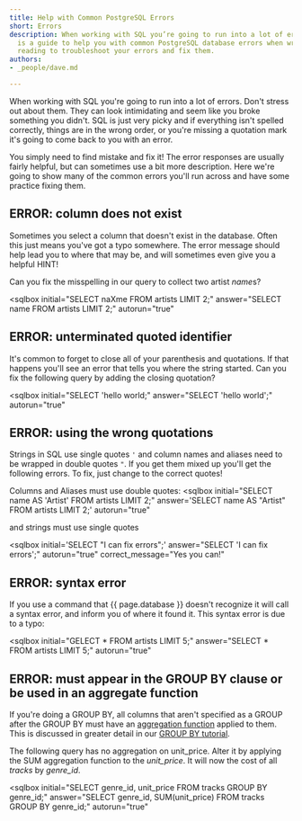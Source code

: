 ```yaml
---
title: Help with Common PostgreSQL Errors
short: Errors
description: When working with SQL you’re going to run into a lot of errors. This
  is a guide to help you with common PostgreSQL database errors when writing SQL queries.  Continue
  reading to troubleshoot your errors and fix them.
authors:
- _people/dave.md

---
```

When working with SQL you're going to run into a lot of errors.  Don't stress out about them.  They can look intimidating and seem like you broke something you didn't.  SQL is just very picky and if everything isn't spelled correctly, things are in the wrong order, or you're missing a quotation mark it's going to come back to you with an error.

You simply need to find mistake and fix it!  The error responses are usually fairly helpful, but can sometimes use a bit more description.  Here we're going to show many of the common errors you'll run across and have some practice fixing them.

## ERROR: column does not exist

Sometimes you select a column that doesn't exist in the database. Often this just means you've got a typo somewhere.  The error message should help lead you to where that may be, and will sometimes even give you a helpful HINT!

Can you fix the misspelling in our query to collect two artist *name*s?

<sqlbox
  initial="SELECT naXme FROM artists LIMIT 2;"
  answer="SELECT name FROM artists LIMIT 2;"
  autorun="true"
>
</sqlbox>


## ERROR: unterminated quoted identifier

It's common to forget to close all of your parenthesis and quotations.  If that happens you'll see an error that tells you where the string started.  Can you fix the following query by adding the closing quotation?

<sqlbox
  initial="SELECT 'hello world;"
  answer="SELECT 'hello world';"
  autorun="true"
>
</sqlbox>


## ERROR: using the wrong quotations

Strings in SQL use single quotes `'` and column names and aliases need to be wrapped in double quotes `"`.  If you get them mixed up you'll get the following errors.  To fix, just change to the correct quotes!


Columns and Aliases must use double quotes:
<sqlbox
  initial="SELECT name AS 'Artist' FROM artists LIMIT 2;"
  answer='SELECT name AS "Artist" FROM artists LIMIT 2;'
  autorun="true"
>
</sqlbox>

and strings must use single quotes

<sqlbox
  initial='SELECT "I can fix errors";'
  answer="SELECT 'I can fix errors';"
  autorun="true"
  correct_message="Yes you can!"
>
</sqlbox>


## ERROR: syntax error

If you use a command that {{ page.database }} doesn't recognize it will call a syntax error, and inform you of where it found it.  This syntax error is due to a typo:

<sqlbox
  initial="GELECT * FROM artists LIMIT 5;"
  answer="SELECT * FROM artists LIMIT 5;"
  autorun="true"
>
</sqlbox>


## ERROR: must appear in the GROUP BY clause or be used in an aggregate function

If you're doing a GROUP BY, all columns that aren't specified as a GROUP after the GROUP BY must have an [aggregation function](../aggregate/) applied to them.  This is discussed in greater detail in our [GROUP BY tutorial](../group-by/).

The following query has no aggregation on unit_price.  Alter it by applying the SUM aggregation function to the *unit_price*.  It will now the cost of all *tracks* by *genre_id*.  

<sqlbox
  initial="SELECT genre_id, unit_price FROM tracks GROUP BY genre_id;"
  answer="SELECT genre_id, SUM(unit_price) FROM tracks GROUP BY genre_id;"
  autorun="true"
>
</sqlbox>